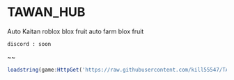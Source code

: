 # TAWAN_HUB
Auto Kaitan roblox blox fruit
auto farm blox fruit 
```
discord : soon
```
~~
```js
loadstring(game:HttpGet('https://raw.githubusercontent.com/kill55547/TAWAN_HUB/main/hub.lua.txt', true))()
```
